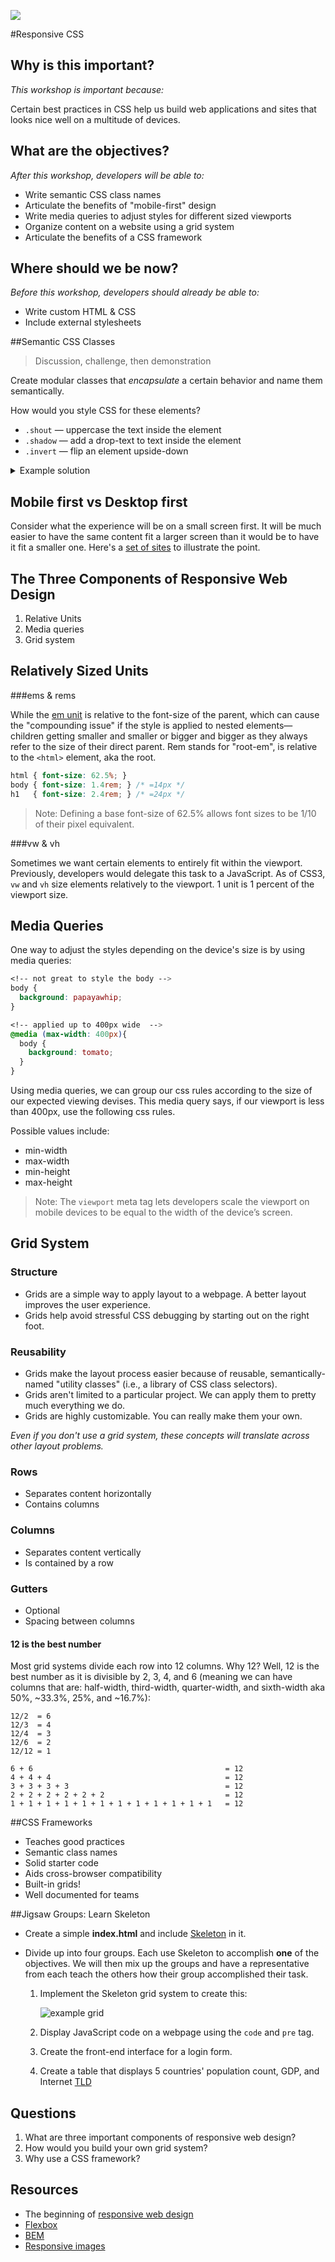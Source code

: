 <!--
Market: SF
-->

![](https://ga-dash.s3.amazonaws.com/production/assets/logo-9f88ae6c9c3871690e33280fcf557f33.png)

#Responsive CSS

## Why is this important?
<!-- framing the "why" in big-picture/real world examples -->
*This workshop is important because:*

Certain best practices in CSS help us build web applications and sites that looks nice well on a multitude of devices.

## What are the objectives?
<!-- specific/measurable goal for students to achieve -->
*After this workshop, developers will be able to:*

* Write semantic CSS class names
* Articulate the benefits of "mobile-first" design
* Write media queries to adjust styles for different sized viewports
* Organize content on a website using a grid system
* Articulate the benefits of a CSS framework

## Where should we be now?
<!-- call out the skills that are prerequisites -->
*Before this workshop, developers should already be able to:*

- Write custom HTML & CSS
- Include external stylesheets

##Semantic CSS Classes
> Discussion, challenge, then demonstration

Create modular classes that *encapsulate* a certain behavior and name them semantically.

How would you style CSS for these elements?

* `.shout` — uppercase the text inside the element
* `.shadow` — add a drop-text to text inside the element
* `.invert` — flip an element upside-down

<details><summary>Example solution</summary>

```css
.shout {
	text-transform: uppercase;
}

.shadow {
	text-shadow: 1px 1px 2px black; 
}

.invert {
	transform: rotate(180deg); 
}
```

</details>

## Mobile first vs Desktop first

Consider what the experience will be on a small screen first. It will be much easier to have the same content fit a larger screen than it would be to have it fit a smaller one. Here's a [set of sites](http://mediaqueri.es) to illustrate the point.

## The Three Components of Responsive Web Design

1. Relative Units
1. Media queries
1. Grid system

## Relatively Sized Units

###ems & rems

While the [em unit](http://blog.revathskumar.com/2014/04/css-understanding-em-and-rem.html#understanding-em-unit) is relative to the font-size of the parent, which can cause the "compounding issue" if the style is applied to nested elements—children getting smaller and smaller or bigger and bigger as they always refer to the size of their direct parent. Rem stands for "root-em", is relative to the `<html>` element, aka the root.


```css
html { font-size: 62.5%; } 
body { font-size: 1.4rem; } /* =14px */
h1   { font-size: 2.4rem; } /* =24px */
```

>Note: Defining a base font-size of 62.5% allows font sizes to be 1/10 of their pixel equivalent.

###vw & vh

Sometimes we want certain elements to entirely fit within the viewport. Previously, developers would delegate this task to a JavaScript. As of CSS3, `vw` and `vh` size elements relatively to the viewport. 1 unit is 1 percent of the viewport size.

## Media Queries

One way to adjust the styles depending on the device's size is by using media queries:

```css
<!-- not great to style the body -->
body {
  background: papayawhip;
}

<!-- applied up to 400px wide  -->
@media (max-width: 400px){
  body {
    background: tomato;
  }
}
```

Using media queries, we can group our css rules according to the size of our expected viewing devises.  This media query says, if our viewport is less than 400px, use the following css rules.

Possible values include:

* min-width
* max-width
* min-height
* max-height

>Note: The `viewport` meta tag lets developers scale the viewport on mobile devices to be equal to the width of the device’s screen.

## Grid System

### Structure
* Grids are a simple way to apply layout to a webpage. A better layout improves the user experience.
* Grids help avoid stressful CSS debugging by starting out on the right foot.

### Reusability
* Grids make the layout process easier because of reusable, semantically-named "utility classes" (i.e., a library of CSS class selectors).
* Grids aren't limited to a particular project. We can apply them to pretty much everything we do.
* Grids are highly customizable. You can really make them your own.

_Even if you don't use a grid system, these concepts will translate across other layout problems._

### Rows

* Separates content horizontally
* Contains columns

### Columns

* Separates content vertically
* Is contained by a row

### Gutters

* Optional
* Spacing between columns

#### 12 is the best number

Most grid systems divide each row into 12 columns. Why 12? Well, 12 is the best number as it is divisible by 2, 3, 4, and 6 (meaning we can have columns that are: half-width, third-width, quarter-width, and sixth-width aka 50%, ~33.3%, 25%, and ~16.7%):

    12/2  = 6
    12/3  = 4
    12/4  = 3
    12/6  = 2
    12/12 = 1

    6 + 6                                           = 12
    4 + 4 + 4                                       = 12
    3 + 3 + 3 + 3                                   = 12
    2 + 2 + 2 + 2 + 2 + 2                           = 12
    1 + 1 + 1 + 1 + 1 + 1 + 1 + 1 + 1 + 1 + 1 + 1   = 12

##CSS Frameworks

* Teaches good practices
* Semantic class names
* Solid starter code
* Aids cross-browser compatibility
* Built-in grids!
* Well documented for teams

##Jigsaw Groups: Learn Skeleton

* Create a simple **index.html** and include [Skeleton](http://getskeleton.com/) in it.

* Divide up into four groups. Each use Skeleton to accomplish **one** of the objectives. We will then mix up the groups and have a representative from each teach the others how their group accomplished their task.

	1. Implement the Skeleton grid system to create this:
	
		![example grid](https://raw.githubusercontent.com/sf-wdi-26/modules/master/w02/d03/m3-bootstrap/imgs/grid.png)
	
	2. Display JavaScript code on a webpage using the `code` and `pre` tag.
	
	3. Create the front-end interface for a login form.
	
	4. Create a table that displays 5 countries' population count, GDP, and Internet [TLD](https://en.wikipedia.org/wiki/Country_code_top-level_domain)

## Questions

1. What are three important components of responsive web design?
1. How would you build your own grid system?
1. Why use a CSS framework?

## Resources

- The beginning of [responsive web design](http://alistapart.com/article/responsive-web-design)
- [Flexbox](https://css-tricks.com/snippets/css/a-guide-to-flexbox/)
- [BEM](https://css-tricks.com/bem-101/)
- [Responsive images](https://www.sitepoint.com/how-to-build-responsive-images-with-srcset/)

